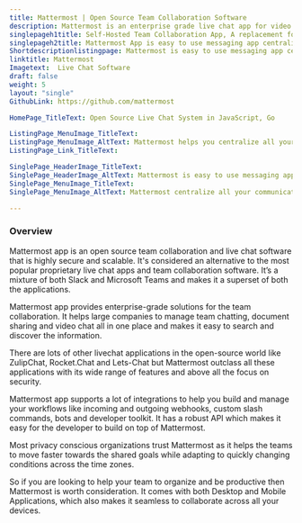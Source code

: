 ```yaml
---
title: Mattermost | Open Source Team Collaboration Software
description: Mattermost is an enterprise grade live chat app for video chatting. Its modern interface simplifies real-time collaboration across all your devices.
singlepageh1title: Self-Hosted Team Collaboration App, A replacement for Slack
singlepageh2title: Mattermost App is easy to use messaging app centralizing communications into one place with search support. Use it for multi-channel internal team collaboration.
Shortdescriptionlistingpage: Mattermost is easy to use messaging app centralizing communications into one place with search support. Use it for multi-channel internal team communications.
linktitle: Mattermost
Imagetext:  Live Chat Software 
draft: false
weight: 5
layout: "single"
GithubLink: https://github.com/mattermost

HomePage_TitleText: Open Source Live Chat System in JavaScript, Go

ListingPage_MenuImage_TitleText: 
ListingPage_MenuImage_AltText: Mattermost helps you centralize all your communication.
ListingPage_Link_TitleText: 

SinglePage_HeaderImage_TitleText: 
SinglePage_HeaderImage_AltText: Mattermost is easy to use messaging app
SinglePage_MenuImage_TitleText: 
SinglePage_MenuImage_AltText: Mattermost centralize all your communications

---
```

### Overview

Mattermost app is an open source team collaboration and live chat software that is highly secure and scalable. It's considered an alternative to the most popular proprietary live chat apps and team collaboration software. It’s a mixture of both Slack and Microsoft Teams and makes it a superset of both the applications.

Mattermost app provides enterprise-grade solutions for the team collaboration. It helps large companies to manage team chatting, document sharing and video chat all in one place and makes it easy to search and discover the information.

There are lots of other livechat applications in the open-source world like ZulipChat, Rocket.Chat and Lets-Chat but Mattermost outclass all these applications with its wide range of features and above all the focus on security.

Mattermost app supports a lot of integrations to help you build and manage your workflows like incoming and outgoing webhooks, custom slash commands, bots and developer toolkit. It has a robust API which makes it easy for the developer to build on top of Mattermost.

Most privacy conscious organizations trust Mattermost as it helps the teams to move faster towards the shared goals while adapting to quickly changing conditions across the time zones.

So if you are looking to help your team to organize and be productive then Mattermost is worth consideration. It comes with both Desktop and Mobile Applications, which also makes it seamless to collaborate across all your devices.
